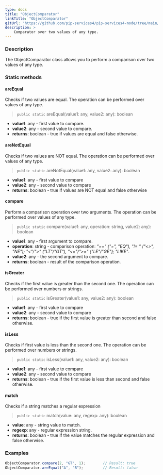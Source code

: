 ```yaml
---
type: docs
title: "ObjectComparator"
linkTitle: "ObjectComparator"
gitUrl: "https://github.com/pip-services4/pip-services4-node/tree/main/pip-services4-data-node"
description: >
    Comparator over two values of any type.
---
```


### Description

The ObjectComparator class allows you to perform a comparison over two values of any type.

### Static methods

#### areEqual
Checks if two values are equal.
The operation can be performed over values of any type.

> `public static` areEqual(value1: any, value2: any): boolean

- **value1**: any - first value to compare.
- **value2**: any - second value to compare.
- **returns**: boolean - true if values are equal and false otherwise.

#### areNotEqual
Checks if two values are NOT equal.
The operation can be performed over values of any type.

> `public static` areNotEqual(value1: any, value2: any): boolean

- **value1**: any - first value to compare 
- **value2**: any - second value to compare
- **returns**: boolean - true if values are NOT equal and false otherwise

#### compare
Perform a comparison operation over two arguments.
The operation can be performed over values of any type.

> `public static` compare(value1: any, operation: string, value2: any): boolean

- **value1**: any - first argument to compare.
- **operation**: string - comparison operation: *"==" ("=", "EQ"), "!= " ("<>", "NE"); "<"/">" ("LT"/"GT"), "<="/">=" ("LE"/"GE"); "LIKE"*.
- **value2**: any - the second argument to compare.
- **returns**: boolean - result of the comparison operation.

#### isGreater
Checks if the first value is greater than the second one.
The operation can be performed over numbers or strings.

> `public static` isGreater(value1: any, value2: any): boolean

- **value1**: any - first value to compare
- **value2**: any - second value to compare
- **returns**: boolean - true if the first value is greater than second and false otherwise.

#### isLess
Checks if first value is less than the second one.
The operation can be performed over numbers or strings.

> `public static` isLess(value1: any, value2: any): boolean

- **value1**: any - first value to compare
- **value2**: any - second value to compare
- **returns**: boolean - true if the first value is less than second and false otherwise.

#### match
Checks if a string matches a regular expression

> `public static` match(value: any, regexp: any): boolean

- **value**: any - string value to match.
- **regexp**: any - regular expression string.
- **returns**: boolean - true if the value matches the regular expression and false otherwise.

### Examples

```typescript
ObjectComparator.compare(2, "GT", 1);        // Result: true
ObjectComparator.areEqual("A", "B");         // Result: false

```
